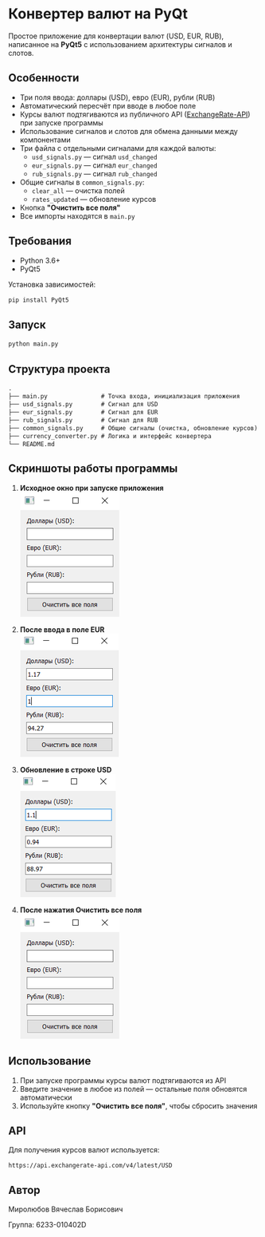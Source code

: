 # Конвертер валют на PyQt

Простое приложение для конвертации валют (USD, EUR, RUB), написанное на **PyQt5** с использованием архитектуры сигналов и слотов.

## Особенности

- Три поля ввода: доллары (USD), евро (EUR), рубли (RUB)
- Автоматический пересчёт при вводе в любое поле
- Курсы валют подтягиваются из публичного API ([ExchangeRate-API](https://exchangerate-api.com/)) при запуске программы
- Использование сигналов и слотов для обмена данными между компонентами
- Три файла с отдельными сигналами для каждой валюты:
  - `usd_signals.py` — сигнал `usd_changed`
  - `eur_signals.py` — сигнал `eur_changed`
  - `rub_signals.py` — сигнал `rub_changed`
- Общие сигналы в `common_signals.py`:
  - `clear_all` — очистка полей
  - `rates_updated` — обновление курсов
- Кнопка **"Очистить все поля"**
- Все импорты находятся в `main.py`

## Требования

- Python 3.6+
- PyQt5

Установка зависимостей:

```bash
pip install PyQt5
```

## Запуск

```bash
python main.py
```

## Структура проекта

```
.
├── main.py               # Точка входа, инициализация приложения
├── usd_signals.py        # Сигнал для USD
├── eur_signals.py        # Сигнал для EUR
├── rub_signals.py        # Сигнал для RUB
├── common_signals.py     # Общие сигналы (очистка, обновление курсов)
├── currency_converter.py # Логика и интерфейс конвертера
└── README.md
```

## Скриншоты работы программы

1. **Исходное окно при запуске приложения**  
   ![Начальное окно](screenshots/start.PNG)

3. **После ввода в поле EUR**  
   ![Заполнение полей](screenshots/work.PNG)

3. **Обновление в строке USD**  
   ![Обновление полей](screenshots/work2.PNG)

4. **После нажатия Очистить все поля**  
   ![Пустые поля](screenshots/start.PNG)

## Использование

1. При запуске программы курсы валют подтягиваются из API
2. Введите значение в любое из полей — остальные поля обновятся автоматически
3. Используйте кнопку **"Очистить все поля"**, чтобы сбросить значения

## API

Для получения курсов валют используется:
```
https://api.exchangerate-api.com/v4/latest/USD
```

## Автор

Миролюбов Вячеслав Борисович

Группа: 6233-010402D